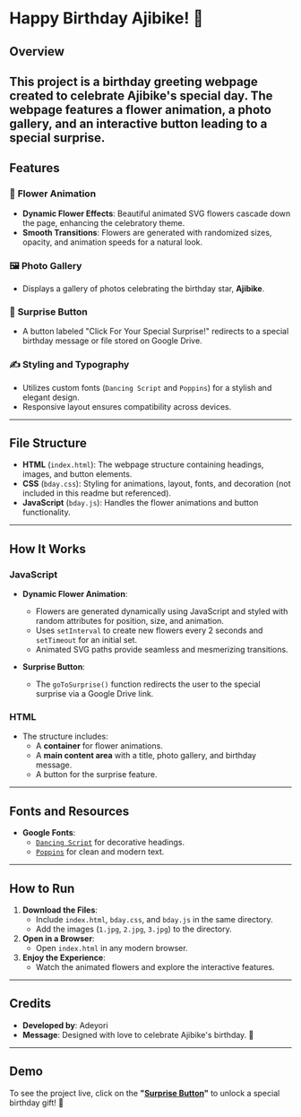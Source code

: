 # Happy Birthday Ajibike! 🎉

## Overview
This project is a birthday greeting webpage created to celebrate **Ajibike's special day**. The webpage features a flower animation, a photo gallery, and an interactive button leading to a special surprise.
---

## Features
### 🎨 **Flower Animation**
- **Dynamic Flower Effects**: Beautiful animated SVG flowers cascade down the page, enhancing the celebratory theme.
- **Smooth Transitions**: Flowers are generated with randomized sizes, opacity, and animation speeds for a natural look.

### 🖼️ **Photo Gallery**
- Displays a gallery of photos celebrating the birthday star, **Ajibike**.

### 🌟 **Surprise Button**
- A button labeled "Click For Your Special Surprise!" redirects to a special birthday message or file stored on Google Drive.

### ✍️ **Styling and Typography**
- Utilizes custom fonts (`Dancing Script` and `Poppins`) for a stylish and elegant design.
- Responsive layout ensures compatibility across devices.

---

## File Structure
- **HTML** (`index.html`): The webpage structure containing headings, images, and button elements.
- **CSS** (`bday.css`): Styling for animations, layout, fonts, and decoration (not included in this readme but referenced).
- **JavaScript** (`bday.js`): Handles the flower animations and button functionality.

---

## How It Works
### **JavaScript**
- **Dynamic Flower Animation**:
  - Flowers are generated dynamically using JavaScript and styled with random attributes for position, size, and animation.
  - Uses `setInterval` to create new flowers every 2 seconds and `setTimeout` for an initial set.
  - Animated SVG paths provide seamless and mesmerizing transitions.

- **Surprise Button**:
  - The `goToSurprise()` function redirects the user to the special surprise via a Google Drive link.

### **HTML**
- The structure includes:
  - A **container** for flower animations.
  - A **main content area** with a title, photo gallery, and birthday message.
  - A button for the surprise feature.

---

## Fonts and Resources
- **Google Fonts**: 
  - [`Dancing Script`](https://fonts.google.com/specimen/Dancing+Script) for decorative headings.
  - [`Poppins`](https://fonts.google.com/specimen/Poppins) for clean and modern text.

---

## How to Run
1. **Download the Files**:
   - Include `index.html`, `bday.css`, and `bday.js` in the same directory.
   - Add the images (`1.jpg`, `2.jpg`, `3.jpg`) to the directory.
2. **Open in a Browser**:
   - Open `index.html` in any modern browser.
3. **Enjoy the Experience**:
   - Watch the animated flowers and explore the interactive features.

---

## Credits
- **Developed by**: Adeyori  
- **Message**: Designed with love to celebrate Ajibike's birthday. 🎂

---

## Demo
To see the project live, click on the **"[Surprise Button](https://a-adeyori.github.io/Birthday/)"** to unlock a special birthday gift! 🎁
